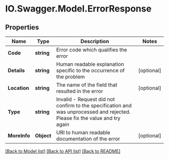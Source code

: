 # IO.Swagger.Model.ErrorResponse
## Properties

Name | Type | Description | Notes
------------ | ------------- | ------------- | -------------
**Code** | **string** | Error code which qualifies the error | 
**Details** | **string** | Human readable explanation specific to the occurrence of the problem | [optional] 
**Location** | **string** | The name of the field that resulted in the error | [optional] 
**Type** | **string** | Invalid - Request did not confirm to the specification and was unprocessed and rejected. Please fix the value and try again | 
**MoreInfo** | **Object** | URI to human readable documentation of the error | [optional] 

[[Back to Model list]](../README.md#documentation-for-models) [[Back to API list]](../README.md#documentation-for-api-endpoints) [[Back to README]](../README.md)

